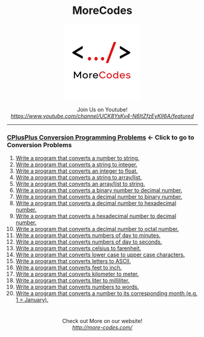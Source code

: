 <h1 align="center">MoreCodes</h1>
<p align="center"> 
  <img src="/morecodescir.png"/>
</p>

<p align="center">
Join Us on Youtube! <br/>
<i><u>https://www.youtube.com/channel/UCK8YsKv4-N6ItZfzEyKlI6A/featured</u></i>
</p>

- - - - 
###  [CPlusPlus Conversion Programming Problems](../Conversions/) <- Click to go to Conversion Problems

1. <a href="https://github.com/ArjunAranetaCodes/MoreCodes-CPlusPlus/blob/master/Conversions/problem1.cpp" target="_blank">Write a program that converts a number to string.</a>
2. <a href="https://github.com/ArjunAranetaCodes/MoreCodes-CPlusPlus/blob/master/Conversions/problem2.cpp" target="_blank">Write a program that converts a string to integer.</a>
3. <a href="https://github.com/ArjunAranetaCodes/MoreCodes-CPlusPlus/blob/master/Conversions/problem3.cpp" target="_blank">Write a program that converts an integer to float.</a>
4. <a href="https://github.com/ArjunAranetaCodes/MoreCodes-CPlusPlus/blob/master/Conversions/problem4.cpp" target="_blank">Write a program that converts a string to array/list.</a>
5. <a href="https://github.com/ArjunAranetaCodes/MoreCodes-CPlusPlus/blob/master/Conversions/problem5.cpp" target="_blank">Write a program that converts an array/list to string.</a>
6. <a href="https://github.com/ArjunAranetaCodes/MoreCodes-CPlusPlus/blob/master/Conversions/problem6.cpp" target="_blank">Write a program that converts a binary number to decimal number.</a>
7. <a href="https://github.com/ArjunAranetaCodes/MoreCodes-CPlusPlus/blob/master/Conversions/problem7.cpp" target="_blank">Write a program that converts a decimal number to binary number.</a>
8. <a href="https://github.com/ArjunAranetaCodes/MoreCodes-CPlusPlus/blob/master/Conversions/problem8.cpp" target="_blank">Write a program that converts a decimal number to hexadecimal number.</a>
9. <a href="https://github.com/ArjunAranetaCodes/MoreCodes-CPlusPlus/blob/master/Conversions/problem9.cpp" target="_blank">Write a program that converts a hexadecimal number to decimal number.</a>
10. <a href="https://github.com/ArjunAranetaCodes/MoreCodes-CPlusPlus/blob/master/Conversions/problem10.cpp" target="_blank">Write a program that converts a decimal number to octal number.</a>
11. <a href="https://github.com/ArjunAranetaCodes/MoreCodes-CPlusPlus/blob/master/Conversions/problem11.cpp" target="_blank">Write a program that converts numbers of day to minutes.</a>
12. <a href="https://github.com/ArjunAranetaCodes/MoreCodes-CPlusPlus/blob/master/Conversions/problem12.cpp" target="_blank">Write a program that converts numbers of day to seconds.</a>
13. <a href="https://github.com/ArjunAranetaCodes/MoreCodes-CPlusPlus/blob/master/Conversions/problem13.cpp" target="_blank">Write a program that converts celsius to farenheit.</a>
14. <a href="https://github.com/ArjunAranetaCodes/MoreCodes-CPlusPlus/blob/master/Conversions/problem14.cpp" target="_blank">Write a program that converts lower case to upper case characters.</a>
15. <a href="https://github.com/ArjunAranetaCodes/MoreCodes-CPlusPlus/blob/master/Conversions/problem15.cpp" target="_blank">Write a program that converts letters to ASCII.</a>
16. <a href="https://github.com/ArjunAranetaCodes/MoreCodes-CPlusPlus/blob/master/Conversions/problem16.cpp" target="_blank">Write a program that converts feet to inch.</a>
17. <a href="https://github.com/ArjunAranetaCodes/MoreCodes-CPlusPlus/blob/master/Conversions/problem17.cpp" target="_blank">Write a program that converts kilometer to meter.</a>
18. <a href="https://github.com/ArjunAranetaCodes/MoreCodes-CPlusPlus/blob/master/Conversions/problem18.cpp" target="_blank">Write a program that converts liter to milliliter.</a>
19. <a href="https://github.com/ArjunAranetaCodes/MoreCodes-CPlusPlus/blob/master/Conversions/problem19.cpp" target="_blank">Write a program that converts numbers to words.</a>
20. <a href="https://github.com/ArjunAranetaCodes/MoreCodes-CPlusPlus/blob/master/Conversions/problem20.cpp" target="_blank">Write a program that converts a number to its corresponding month (e.g. 1 = January).</a>

#

<p align="center">
Check out More on our website! <br/>
<i><u>http://more-codes.com/</u></i>
</p>
